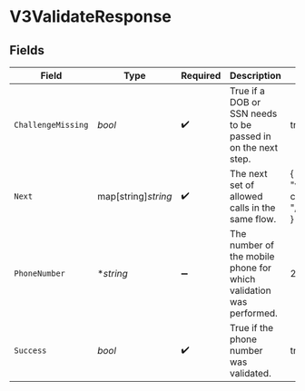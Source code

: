 # V3ValidateResponse


## Fields

| Field                                                              | Type                                                               | Required                                                           | Description                                                        | Example                                                            |
| ------------------------------------------------------------------ | ------------------------------------------------------------------ | ------------------------------------------------------------------ | ------------------------------------------------------------------ | ------------------------------------------------------------------ |
| `ChallengeMissing`                                                 | *bool*                                                             | :heavy_check_mark:                                                 | True if a DOB or SSN needs to be passed in on the next step.       | true                                                               |
| `Next`                                                             | map[string]*string*                                                | :heavy_check_mark:                                                 | The next set of allowed calls in the same flow.                    | {<br/>"v3-challenge": "/v3/challenge"<br/>}                        |
| `PhoneNumber`                                                      | **string*                                                          | :heavy_minus_sign:                                                 | The number of the mobile phone for which validation was performed. | 2001001686                                                         |
| `Success`                                                          | *bool*                                                             | :heavy_check_mark:                                                 | True if the phone number was validated.                            | true                                                               |